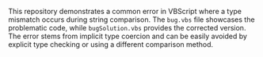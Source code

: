 This repository demonstrates a common error in VBScript where a type mismatch occurs during string comparison. The `bug.vbs` file showcases the problematic code, while `bugSolution.vbs` provides the corrected version. The error stems from implicit type coercion and can be easily avoided by explicit type checking or using a different comparison method.